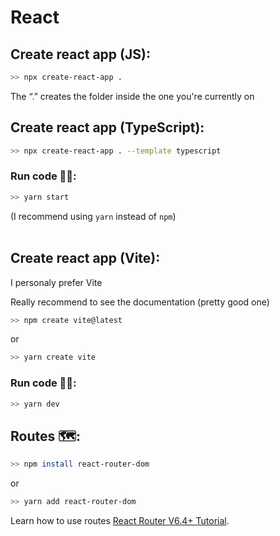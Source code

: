 # React

## Create react app (JS):

```bash
>> npx create-react-app .
```
The “.” creates the folder inside the one you're currently on

## Create react app (TypeScript):
```bash
>> npx create-react-app . --template typescript
```

### Run code 🏃‍♂️:
```bash
>> yarn start
```
(I recommend using `yarn` instead of `npm`)
<br><br>

## Create react app (Vite):

I personaly prefer Vite

Really recommend to see the documentation (pretty good one)

```bash
>> npm create vite@latest
```
or
```bash
>> yarn create vite
```

### Run code 🏃‍♂️:
```bash
>> yarn dev
```


## Routes 🗺:
```bash
>> npm install react-router-dom  
```
or
```bash
>> yarn add react-router-dom
```
Learn how to use routes
[React Router V6.4+ Tutorial](https://www.youtube.com/watch?v=z0vaVoxMoSA&ab_channel=PedroTech).
